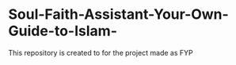 # Soul-Faith-Assistant-Your-Own-Guide-to-Islam-
This repository is created to for the project made as FYP 
